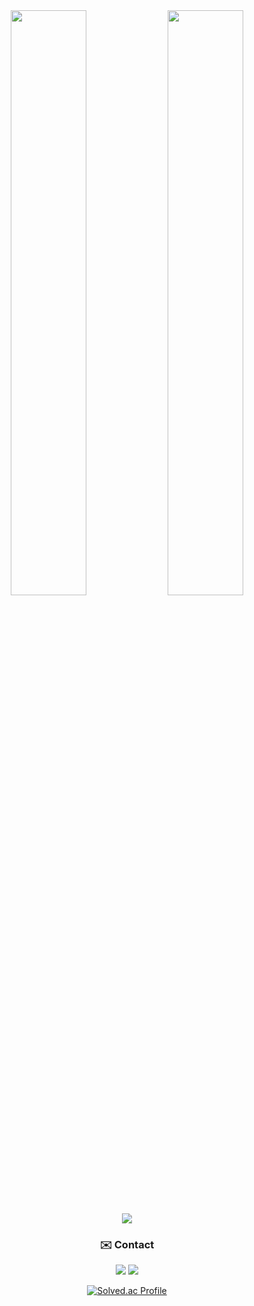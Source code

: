 
<!-- 깃허브 스탯 -->
<div align="center">
  <img src="https://github-readme-stats.vercel.app/api?username=parkjihyoun&show_icons=true&theme=rose_pine" width="49%" />
  <img src="https://github-readme-stats.vercel.app/api/top-langs/?username=parkjihyoun&layout=compact&theme=rose_pine" width="49%" />
</div>


<!-- Contact -->

<p align="center">
  <img src="https://github-readme-streak-stats.herokuapp.com/?user=parkjihyoun&theme=candy" />
</p>
<h3 align="center">✉️ Contact</h3>
<p align="center">
  <a href="mailto:your.email@example.com"><img src="https://img.shields.io/badge/Email-EA4335?style=flat&logo=gmail&logoColor=white"/></a>
  <a href="https://velog.io/@parkjihyoun/posts">
    <img src="https://img.shields.io/badge/Velog-20C997?style=flat&logo=Velog&logoColor=white"/>
  </a>
</p>
<p align="center">
  <a href="https://solved.ac/jihyoun2002">
    <img src="http://mazassumnida.wtf/api/mini/generate_badge?boj=jihyoun2002" alt="Solved.ac Profile" />
  </a>
</p>



